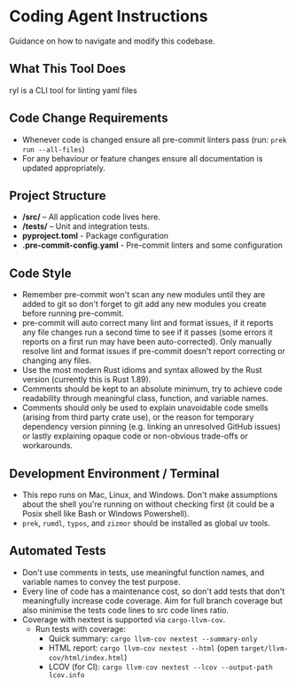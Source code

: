 # Coding Agent Instructions

Guidance on how to navigate and modify this codebase.

## What This Tool Does

ryl is a CLI tool for linting yaml files

## Code Change Requirements

- Whenever code is changed ensure all pre-commit linters pass (run:
  `prek run --all-files`)
- For any behaviour or feature changes ensure all documentation is updated
  appropriately.

## Project Structure

- **/src/** – All application code lives here.
- **/tests/** – Unit and integration tests.
- **pyproject.toml** - Package configuration
- **.pre-commit-config.yaml** - Pre-commit linters and some configuration

## Code Style

- Remember pre-commit won't scan any new modules until they are added to git so don't
  forget to git add any new modules you create before running pre-commit.
- pre-commit will auto correct many lint and format issues, if it reports any file
  changes run a second time to see if it passes (some errors it reports on a first run
  may have been auto-corrected). Only manually resolve lint and format issues if
  pre-commit doesn't report correcting or changing any files.
- Use the most modern Rust idioms and syntax allowed by the Rust version (currently this
  is Rust 1.89).
- Comments should be kept to an absolute minimum, try to achieve code readability
  through meaningful class, function, and variable names.
- Comments should only be used to explain unavoidable code smells (arising from third
  party crate use), or the reason for temporary dependency version pinning (e.g.
  linking an unresolved GitHub issues) or lastly explaining opaque code or non-obvious
  trade-offs or workarounds.

## Development Environment / Terminal

- This repo runs on Mac, Linux, and Windows. Don't make assumptions about the shell
  you're running on without checking first (it could be a Posix shell like Bash or
  Windows Powershell).
- `prek`, `rumdl`, `typos`, and `zizmor` should be installed as global uv tools.

## Automated Tests

- Don't use comments in tests, use meaningful function names, and variable names to
  convey the test purpose.
- Every line of code has a maintenance cost, so don't add tests that don't meaningfully
  increase code coverage. Aim for full branch coverage but also minimise the tests code
  lines to src code lines ratio.
- Coverage with nextest is supported via `cargo-llvm-cov`.
  - Run tests with coverage:
    - Quick summary: `cargo llvm-cov nextest --summary-only`
    - HTML report: `cargo llvm-cov nextest --html`
      (open `target/llvm-cov/html/index.html`)
    - LCOV (for CI):
      `cargo llvm-cov nextest --lcov --output-path lcov.info`
